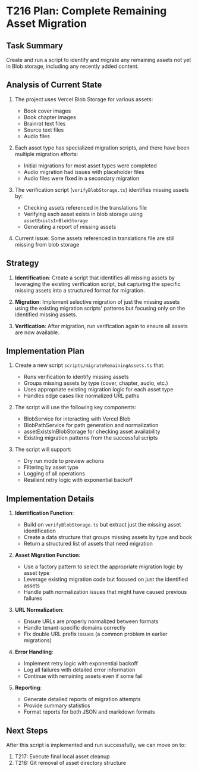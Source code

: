 # T216 Plan: Complete Remaining Asset Migration

## Task Summary
Create and run a script to identify and migrate any remaining assets not yet in Blob storage, including any recently added content.

## Analysis of Current State

1. The project uses Vercel Blob Storage for various assets:
   - Book cover images
   - Book chapter images
   - Brainrot text files
   - Source text files
   - Audio files

2. Each asset type has specialized migration scripts, and there have been multiple migration efforts:
   - Initial migrations for most asset types were completed
   - Audio migration had issues with placeholder files
   - Audio files were fixed in a secondary migration

3. The verification script (`verifyBlobStorage.ts`) identifies missing assets by:
   - Checking assets referenced in the translations file
   - Verifying each asset exists in blob storage using `assetExistsInBlobStorage`
   - Generating a report of missing assets

4. Current issue: Some assets referenced in translations file are still missing from blob storage

## Strategy

1. **Identification**: Create a script that identifies all missing assets by leveraging the existing verification script, but capturing the specific missing assets into a structured format for migration.

2. **Migration**: Implement selective migration of just the missing assets using the existing migration scripts' patterns but focusing only on the identified missing assets.

3. **Verification**: After migration, run verification again to ensure all assets are now available.

## Implementation Plan

1. Create a new script `scripts/migrateRemainingAssets.ts` that:
   - Runs verification to identify missing assets
   - Groups missing assets by type (cover, chapter, audio, etc.)
   - Uses appropriate existing migration logic for each asset type
   - Handles edge cases like normalized URL paths

2. The script will use the following key components:
   - BlobService for interacting with Vercel Blob
   - BlobPathService for path generation and normalization
   - assetExistsInBlobStorage for checking asset availability
   - Existing migration patterns from the successful scripts

3. The script will support:
   - Dry run mode to preview actions
   - Filtering by asset type
   - Logging of all operations
   - Resilient retry logic with exponential backoff

## Implementation Details

1. **Identification Function**:
   - Build on `verifyBlobStorage.ts` but extract just the missing asset identification
   - Create a data structure that groups missing assets by type and book
   - Return a structured list of assets that need migration

2. **Asset Migration Function**:
   - Use a factory pattern to select the appropriate migration logic by asset type
   - Leverage existing migration code but focused on just the identified assets
   - Handle path normalization issues that might have caused previous failures

3. **URL Normalization**:
   - Ensure URLs are properly normalized between formats
   - Handle tenant-specific domains correctly
   - Fix double URL prefix issues (a common problem in earlier migrations)

4. **Error Handling**:
   - Implement retry logic with exponential backoff
   - Log all failures with detailed error information
   - Continue with remaining assets even if some fail

5. **Reporting**:
   - Generate detailed reports of migration attempts
   - Provide summary statistics
   - Format reports for both JSON and markdown formats

## Next Steps

After this script is implemented and run successfully, we can move on to:
1. T217: Execute final local asset cleanup
2. T218: Git removal of asset directory structure